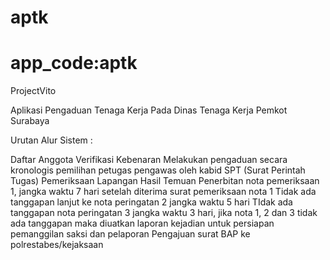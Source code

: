 aptk
====
app_code:aptk
====
ProjectVito

Aplikasi Pengaduan Tenaga Kerja Pada Dinas Tenaga Kerja Pemkot Surabaya

Urutan Alur Sistem :

Daftar Anggota
Verifikasi Kebenaran
Melakukan pengaduan secara kronologis
pemilihan petugas pengawas oleh kabid
SPT (Surat Perintah Tugas)
Pemeriksaan Lapangan
Hasil Temuan
Penerbitan nota pemeriksaan 1, jangka waktu 7 hari setelah diterima surat pemeriksaan nota 1
Tidak ada tanggapan lanjut ke nota peringatan 2 jangka waktu 5 hari
TIdak ada tanggapan nota peringatan 3 jangka waktu 3 hari, jika nota 1, 2 dan 3 tidak ada tanggapan maka diuatkan laporan kejadian untuk persiapan pemanggilan saksi dan pelaporan
Pengajuan surat BAP ke polrestabes/kejaksaan
